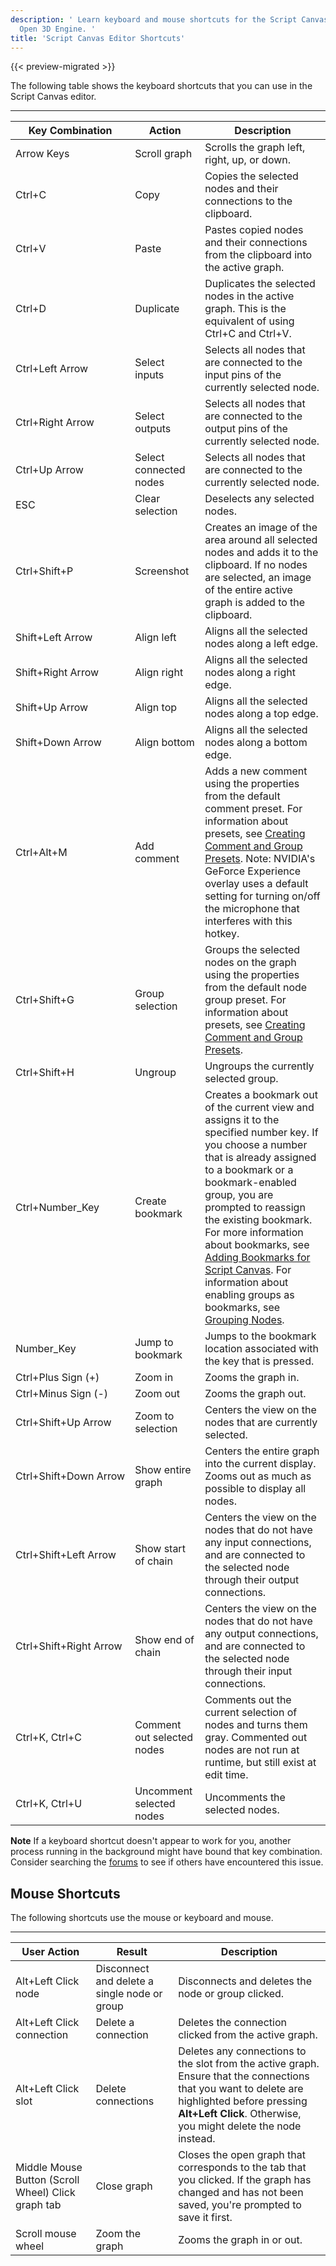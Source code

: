 ```yaml
---
description: ' Learn keyboard and mouse shortcuts for the Script Canvas editor in
  Open 3D Engine. '
title: 'Script Canvas Editor Shortcuts'
---
```


{{< preview-migrated >}}

The following table shows the keyboard shortcuts that you can use in the Script Canvas editor\.


****

| Key Combination | Action | Description |
| --- | --- | --- |
| Arrow Keys | Scroll graph | Scrolls the graph left, right, up, or down\. |
| Ctrl\+C | Copy | Copies the selected nodes and their connections to the clipboard\. |
| Ctrl\+V | Paste | Pastes copied nodes and their connections from the clipboard into the active graph\. |
| Ctrl\+D | Duplicate | Duplicates the selected nodes in the active graph\. This is the equivalent of using Ctrl\+C and Ctrl\+V\. |
| Ctrl\+Left Arrow | Select inputs | Selects all nodes that are connected to the input pins of the currently selected node\. |
| Ctrl\+Right Arrow | Select outputs | Selects all nodes that are connected to the output pins of the currently selected node\. |
| Ctrl\+Up Arrow | Select connected nodes | Selects all nodes that are connected to the currently selected node\. |
| ESC | Clear selection | Deselects any selected nodes\. |
| Ctrl\+Shift\+P | Screenshot | Creates an image of the area around all selected nodes and adds it to the clipboard\. If no nodes are selected, an image of the entire active graph is added to the clipboard\. |
| Shift\+Left Arrow | Align left | Aligns all the selected nodes along a left edge\. |
| Shift\+Right Arrow | Align right | Aligns all the selected nodes along a right edge\. |
| Shift\+Up Arrow | Align top | Aligns all the selected nodes along a top edge\. |
| Shift\+Down Arrow | Align bottom | Aligns all the selected nodes along a bottom edge\. |
| Ctrl\+Alt\+M | Add comment | Adds a new comment using the properties from the default comment preset\. For information about presets, see [Creating Comment and Group Presets](/docs/user-guide/scripting/script-canvas/comment-and-group-presets.md)\. Note: NVIDIA's GeForce Experience overlay uses a default setting for turning on/off the microphone that interferes with this hotkey\. |
| Ctrl\+Shift\+G | Group selection | Groups the selected nodes on the graph using the properties from the default node group preset\. For information about presets, see [Creating Comment and Group Presets](/docs/user-guide/scripting/script-canvas/comment-and-group-presets.md)\. |
| Ctrl\+Shift\+H | Ungroup | Ungroups the currently selected group\. |
| Ctrl\+Number\_Key | Create bookmark | Creates a bookmark out of the current view and assigns it to the specified number key\. If you choose a number that is already assigned to a bookmark or a bookmark\-enabled group, you are prompted to reassign the existing bookmark\. For more information about bookmarks, see [Adding Bookmarks for Script Canvas](/docs/user-guide/scripting/script-canvas/bookmarks.md)\. For information about enabling groups as bookmarks, see [Grouping Nodes](/docs/user-guide/scripting/script-canvas/node-groups.md)\. |
| Number\_Key | Jump to bookmark | Jumps to the bookmark location associated with the key that is pressed\. |
| Ctrl\+Plus Sign \(\+\) | Zoom in | Zooms the graph in\. |
| Ctrl\+Minus Sign \(\-\) | Zoom out | Zooms the graph out\. |
| Ctrl\+Shift\+Up Arrow | Zoom to selection | Centers the view on the nodes that are currently selected\. |
| Ctrl\+Shift\+Down Arrow | Show entire graph | Centers the entire graph into the current display\. Zooms out as much as possible to display all nodes\. |
| Ctrl\+Shift\+Left Arrow | Show start of chain | Centers the view on the nodes that do not have any input connections, and are connected to the selected node through their output connections\. |
| Ctrl\+Shift\+Right Arrow | Show end of chain | Centers the view on the nodes that do not have any output connections, and are connected to the selected node through their input connections\. |
| Ctrl\+K, Ctrl\+C | Comment out selected nodes | Comments out the current selection of nodes and turns them gray\. Commented out nodes are not run at runtime, but still exist at edit time\. |
| Ctrl\+K, Ctrl\+U | Uncomment selected nodes | Uncomments the selected nodes\. |

**Note**
If a keyboard shortcut doesn't appear to work for you, another process running in the background might have bound that key combination\. Consider searching the [forums](https://forums.awsgametech.com/) to see if others have encountered this issue\.

## Mouse Shortcuts 

The following shortcuts use the mouse or keyboard and mouse\.


****

| **User Action** | **Result** | **Description** |
| --- | --- | --- |
| Alt\+Left Click node | Disconnect and delete a single node or group | Disconnects and deletes the node or group clicked\. |
| Alt\+Left Click connection | Delete a connection | Deletes the connection clicked from the active graph\. |
| Alt\+Left Click slot | Delete connections |  Deletes any connections to the slot from the active graph\.  Ensure that the connections that you want to delete are highlighted before pressing **Alt\+Left Click**\. Otherwise, you might delete the node instead\.   |
| Middle Mouse Button \(Scroll Wheel\) Click graph tab | Close graph | Closes the open graph that corresponds to the tab that you clicked\. If the graph has changed and has not been saved, you're prompted to save it first\. |
| Scroll mouse wheel | Zoom the graph | Zooms the graph in or out\. |
